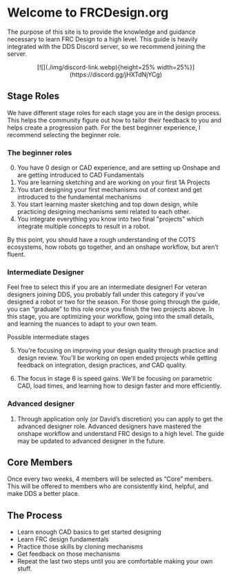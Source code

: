 <meta property="og:title" content="FRCDesign.org">
<meta property="og:description" content="A comprehensive guide to all things FRC Design">
<meta property="og:type" content="website">
<meta property="og:url" content="https://www.frcdesign.org/">
<meta property="og:image" content="https://www.frcdesign.org/img/embed/index.webp">
<meta name="theme-color" content="#4CAE4F">


# Welcome to FRCDesign.org

The purpose of this site is to provide the knowledge and guidance necessary to learn FRC Design to a high level. This guide is heavily integrated with the DDS Discord server, so we recommend joining the server.

<center>[![](./img/discord-link.webp){height=25% width=25%}](https://discord.gg/jHXTdNjYCg)</center>

## Stage Roles
We have different stage roles for each stage you are in the design process. This helps the community figure out how to tailor their feedback to you and helps create a progression path. For the best beginner experience, I recommend selecting the beginner role. 

### **The beginner roles**

0. You have 0 design or CAD experience, and are setting up Onshape and are getting introduced to CAD Fundamentals
1. You are learning sketching and are working on your first 1A Projects
2. You start designing your first mechanisms out of context and get introduced to the fundamental mechanisms
3. You start learning master sketching and top down design, while practicing designing mechanisms semi related to each other. 
4. You integrate everything you know into two final "projects" which integrate multiple concepts to result in a robot. 


By this point, you should have a rough understanding of the COTS ecosystems, how robots go together, and an onshape workflow, but aren’t fluent.

### **Intermediate Designer**
Feel free to select this if you are an intermediate designer! For veteran designers joining DDS, you probably fall under this category if you’ve designed a robot or two for the season. For those going through the guide, you can “graduate” to this role once you finish the two projects above. In this stage, you are optimizing your workflow, going into the small details, and learning the nuances to adapt to your own team.

Possible intermediate stages  

5. You're focusing on improving your design quality through practice and design review. You'll be working on open ended projects while getting feedback on integration, design practices, and CAD quality.  

6. The focus in stage 6 is speed gains. We'll be focusing on parametric CAD, load times, and learning how to design faster and more efficiently. 

### **Advanced designer**
  1. Through application only (or David’s discretion) you can apply to get the advanced designer role. Advanced designers have mastered the onshape workflow and understand FRC design to a high level. The guide may be updated to advanced designer in the future. 

## Core Members
Once every two weeks, 4 members will be selected as “Core” members. This will be offered to members who are consistently kind, helpful, and make DDS a better place. 

## The Process
- Learn enough CAD basics to get started designing
- Learn FRC design fundamentals
- Practice those skills by cloning mechanisms
- Get feedback on those mechanisms
- Repeat the last two steps until you are comfortable making your own stuff.